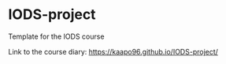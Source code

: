 # IODS-project
Template for the IODS course

Link to the course diary: https://kaapo96.github.io/IODS-project/
